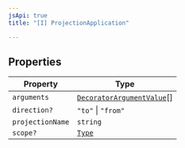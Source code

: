 ```yaml
---
jsApi: true
title: "[I] ProjectionApplication"

---
```

## Properties

| Property | Type |
| ------ | ------ |
| `arguments` | [`DecoratorArgumentValue`](../type-aliases/DecoratorArgumentValue.md)[] |
| `direction?` | `"to"` \| `"from"` |
| `projectionName` | `string` |
| `scope?` | [`Type`](../type-aliases/Type.md) |
